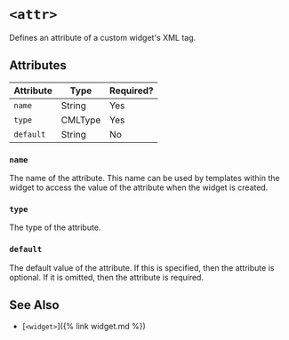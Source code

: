 # `<attr>`
Defines an attribute of a custom widget's XML tag.

## Attributes

| Attribute | Type    | Required? |
|-----------|---------|-----------|
| `name`    | String  | Yes       |
| `type`    | CMLType | Yes       |
| `default` | String  | No        |

### `name`
The name of the attribute. This name can be used by templates within the widget
to access the value of the attribute when the widget is created.

### `type`
The type of the attribute.

### `default`
The default value of the attribute. If this is specified, then the attribute is
optional. If it is omitted, then the attribute is required.

## See Also
- [`<widget>`]({% link widget.md %})
